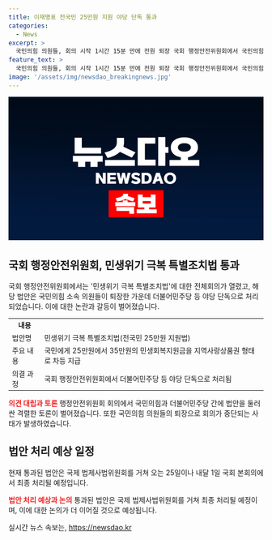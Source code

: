 ```yaml
---
title: 이재명표 전국민 25만원 지원 야당 단독 통과
categories:
  - News
excerpt: >
  국민의힘 의원들, 회의 시작 1시간 15분 만에 전원 퇴장 국회 행정안전위원회에서 국민의힘 의원들은 민생위기 극복 특별조치법 통과에 반대하여 회의에 참석하지 않고 퇴장했다. 해당 법은 전 국민에게 25만~35만원의 민생회복지원금을 차등으로 지급하는 내용으로, 여야 간 고조된 논쟁 속에서 통과되었다. 민주당은 법의 본질을 강조하며 지원금 지급의 효과를 강조했고, 국민의힘은 의사진행 발언을 요청하며 법을 비판했다. 이에 의원들은 회의를 퇴장하며 논의를 미루었고, 향후 국회 본회의에서 처리될 전망이다.
feature_text: >
  국민의힘 의원들, 회의 시작 1시간 15분 만에 전원 퇴장 국회 행정안전위원회에서 국민의힘 의원들은 민생위기 극복 특별조치법 통과에 반대하여 회의에 참석하지 않고 퇴장했다. 해당 법은 전 국민에게 25만~35만원의 민생회복지원금을 차등으로 지급하는 내용으로, 여야 간 고조된 논쟁 속에서 통과되었다. 민주당은 법의 본질을 강조하며 지원금 지급의 효과를 강조했고, 국민의힘은 의사진행 발언을 요청하며 법을 비판했다. 이에 의원들은 회의를 퇴장하며 논의를 미루었고, 향후 국회 본회의에서 처리될 전망이다.
image: '/assets/img/newsdao_breakingnews.jpg'
---
```


<p><img src="/assets/img/newsdao_breakingnews.jpg" alt="cryptoinkorea 속보" /></p>

<h2 data-ke-size="size26">국회 행정안전위원회, 민생위기 극복 특별조치법 통과</h2>

<p>국회 행정안전위원회에서는 '민생위기 극복 특별조치법'에 대한 전체회의가 열렸고, 해당 법안은 국민의힘 소속 의원들이 퇴장한 가운데 더불어민주당 등 야당 단독으로 처리되었습니다. 이에 대한 논란과 갈등이 벌어졌습니다.</p>

<table>
  <tr>
    <td style="text-align: center; height: 17px;"><b>내용</b></td>
  </tr>
  <tr>
    <td>법안명</td>
    <td>민생위기 극복 특별조치법(전국민 25만원 지원법)</td>
  </tr>
  <tr>
    <td>주요 내용</td>
    <td>국민에게 25만원에서 35만원의 민생회복지원금을 지역사랑상품권 형태로 차등 지급</td>
  </tr>
  <tr>
    <td>의결 과정</td>
    <td>국회 행정안전위원회에서 더불어민주당 등 야당 단독으로 처리됨</td>
  </tr>
</table>

<p><b><span style="color: #ee2323;">의견 대립과 토론</span></b>
행정안전위원회 회의에서 국민의힘과 더불어민주당 간에 법안을 둘러싼 격렬한 토론이 벌어졌습니다. 또한 국민의힘 의원들의 퇴장으로 회의가 중단되는 사태가 발생하였습니다.</p>

<p data-ke-size="size16"></p>

<h2 data-ke-size="size26">법안 처리 예상 일정</h2>

<p>현재 통과된 법안은 국제 법제사법위원회를 거쳐 오는 25일이나 내달 1일 국회 본회의에서 최종 처리될 예정입니다.</p>

<p><b><span style="color: #ee2323;">법안 처리 예상과 논의</span></b>
통과된 법안은 국제 법제사법위원회를 거쳐 최종 처리될 예정이며, 이에 대한 논의가 더 이어질 것으로 예상됩니다.</p>

<p data-ke-size="size16"></p>
실시간 뉴스 속보는, <a href="https://newsdao.kr" rel="dofollow">https://newsdao.kr</a>



